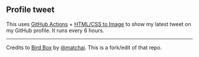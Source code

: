 ## Profile tweet

This uses [GitHub Actions](https://github.com/features/actions) + [HTML/CSS to Image](https://htmlcsstoimage.com) to show my latest tweet on my GitHub profile. It runs every 6 hours.

---

Credits to [Bird Box](https://github.com/matchai/bird-box) by [@matchai](https://github.com/matchai). This is a fork/edit of that repo.
